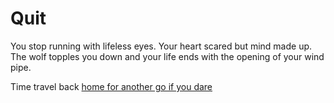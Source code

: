 # Quit

You stop running with lifeless eyes. Your heart scared but mind made up. The wolf topples you down and your life ends with the opening of your wind pipe.

Time travel back [home for another go if you dare](../Home.md)